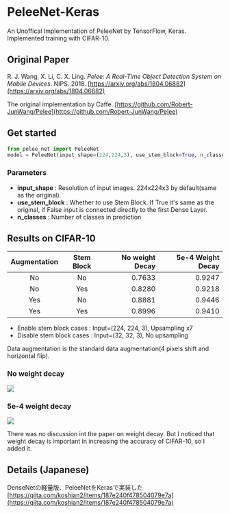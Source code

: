 # PeleeNet-Keras
An Unoffical Implementation of PeleeNet by TensorFlow, Keras.  
Implemented training with CIFAR-10.

## Original Paper
R. J. Wang, X. Li, C. X. Ling. *Pelee: A Real-Time Object Detection System on Mobile Devices*. NIPS. 2018.
[https://arxiv.org/abs/1804.06882](https://arxiv.org/abs/1804.06882)

The original implementation by Caffe.
[https://github.com/Robert-JunWang/Pelee](https://github.com/Robert-JunWang/Pelee)

## Get started
```python
from pelee_net import PeleeNet
model = PeleeNet(input_shape=(224,224,3), use_stem_block=True, n_classes=1000)
```

### Parameters
* **input_shape** : Resolution of input images. 224x224x3 by default(same as the original).
* **use_stem_block** : Whether to use Stem Block. If True it's same as the original, if False 
input is connected directly to the first Dense Layer.
* **n_classes** : Number of classes in prediction

## Results on CIFAR-10

| Augmentation | Stem Block | No weight Decay | 5e-4 Weight Decay |
|:------------:|:----------:|----------------:|------------------:|
|      No      |     No     |          0.7633 |            0.9247 |
|      No      |     Yes    |          0.8280 |            0.9218 |
|      Yes     |     No     |          0.8881 |            0.9446 |
|      Yes     |     Yes    |          0.8996 |            0.9410 |

* Enable stem block cases : Input=(224, 224, 3), Upsampling x7
* Disable stem block cases : Input=(32, 32, 3), No upsampling

Data augmentation is the standard data augmentation(4 pixels shift and horizontal flip).

### No weight decay
![](https://github.com/koshian2/PeleeNet-Keras/blob/master/images/cifar10_no_weight_decay.png)

### 5e-4 weight decay
![](https://github.com/koshian2/PeleeNet-Keras/blob/master/images/cifar10_5e-4_weight_decay.png)

There was no discussion int the paper on weight decay. But I noticed that weight decay is important in increasing the accuracy of CIFAR-10, so I added it.

## Details (Japanese)
DenseNetの軽量版、PeleeNetをKerasで実装した  
[https://qiita.com/koshian2/items/187e240f478504079e7a](https://qiita.com/koshian2/items/187e240f478504079e7a)
